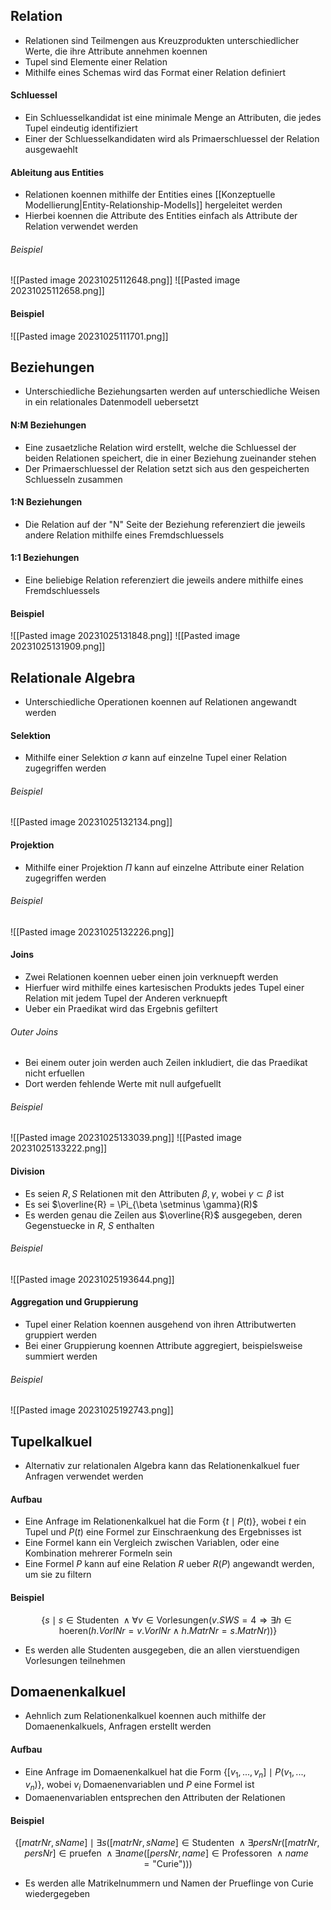 ## Relation
- Relationen sind Teilmengen aus Kreuzprodukten unterschiedlicher Werte, die ihre Attribute annehmen koennen
- Tupel sind Elemente einer Relation
- Mithilfe eines Schemas wird das Format einer Relation definiert
#### Schluessel
- Ein Schluesselkandidat ist eine minimale Menge an Attributen, die jedes Tupel eindeutig identifiziert
- Einer der Schluesselkandidaten wird als Primaerschluessel der Relation ausgewaehlt
#### Ableitung aus Entities
- Relationen koennen mithilfe der Entities eines [[Konzeptuelle Modellierung|Entity-Relationship-Modells]] hergeleitet werden
- Hierbei koennen die Attribute des Entities einfach als Attribute der Relation verwendet werden
###### Beispiel
![[Pasted image 20231025112648.png]]
![[Pasted image 20231025112658.png]]
#### Beispiel
![[Pasted image 20231025111701.png]]
## Beziehungen
- Unterschiedliche Beziehungsarten werden auf unterschiedliche Weisen in ein relationales Datenmodell uebersetzt
#### N:M Beziehungen
- Eine zusaetzliche Relation wird erstellt, welche die Schluessel der beiden Relationen speichert, die in einer Beziehung zueinander stehen
- Der Primaerschluessel der Relation setzt sich aus den gespeicherten Schluesseln zusammen
#### 1:N Beziehungen
- Die Relation auf der "N" Seite der Beziehung referenziert die jeweils andere Relation mithilfe eines Fremdschluessels
#### 1:1 Beziehungen
- Eine beliebige Relation referenziert die jeweils andere mithilfe eines Fremdschluessels
#### Beispiel
![[Pasted image 20231025131848.png]]
![[Pasted image 20231025131909.png]]
## Relationale Algebra
- Unterschiedliche Operationen koennen auf Relationen angewandt werden
#### Selektion
- Mithilfe einer Selektion $\sigma$ kann auf einzelne Tupel einer Relation zugegriffen werden
###### Beispiel
![[Pasted image 20231025132134.png]]
#### Projektion
- Mithilfe einer Projektion $\Pi$ kann auf einzelne Attribute einer Relation zugegriffen werden
###### Beispiel
![[Pasted image 20231025132226.png]]
#### Joins
- Zwei Relationen koennen ueber einen join verknuepft werden
- Hierfuer wird mithilfe eines kartesischen Produkts jedes Tupel einer Relation mit jedem Tupel der Anderen verknuepft
- Ueber ein Praedikat wird das Ergebnis gefiltert
###### Outer Joins
- Bei einem outer join werden auch Zeilen inkludiert, die das Praedikat nicht erfuellen
- Dort werden fehlende Werte mit null aufgefuellt
###### Beispiel
![[Pasted image 20231025133039.png]]
![[Pasted image 20231025133222.png]]
#### Division
- Es seien $R, S$ Relationen mit den Attributen $\beta, \gamma$, wobei $\gamma \subset \beta$ ist
- Es sei $\overline{R} = \Pi_{\beta \setminus \gamma}(R)$
- Es werden genau die Zeilen aus $\overline{R}$ ausgegeben, deren Gegenstuecke in $R$, $S$ enthalten
###### Beispiel
![[Pasted image 20231025193644.png]]
#### Aggregation und Gruppierung
- Tupel einer Relation koennen ausgehend von ihren Attributwerten gruppiert werden
- Bei einer Gruppierung koennen Attribute aggregiert, beispielsweise summiert werden
###### Beispiel
![[Pasted image 20231025192743.png]]
## Tupelkalkuel
- Alternativ zur relationalen Algebra kann das Relationenkalkuel fuer Anfragen verwendet werden
#### Aufbau
- Eine Anfrage im Relationenkalkuel hat die Form $\{t \mid P(t)\}$, wobei $t$ ein Tupel und $P(t)$ eine Formel zur Einschraenkung des Ergebnisses ist
- Eine Formel kann ein Vergleich zwischen Variablen, oder eine Kombination mehrerer Formeln sein
- Eine Formel $P$ kann auf eine Relation $R$ ueber $R(P)$ angewandt werden, um sie zu filtern
#### Beispiel
$$\{s \mid s \in \text{Studenten } \land \forall v \in \text{Vorlesungen}(v.SWS = 4 \Rightarrow \exists h \in \text{hoeren}(h.VorlNr = v.VorlNr \land h.MatrNr = s.MatrNr))\}$$
- Es werden alle Studenten ausgegeben, die an allen vierstuendigen Vorlesungen teilnehmen
## Domaenenkalkuel
- Aehnlich zum Relationenkalkuel koennen auch mithilfe der Domaenenkalkuels, Anfragen erstellt werden
#### Aufbau
- Eine Anfrage im Domaenenkalkuel hat die Form $\{[v_1, ..., v_n] \mid P(v_1, ..., v_n)\}$, wobei $v_i$ Domaenenvariablen und $P$ eine Formel ist
- Domaenenvariablen entsprechen den Attributen der Relationen
#### Beispiel
$$\{[matrNr, sName] \mid \exists s ([matrNr, sName] \in \text{Studenten } \land \exists persNr ([matrNr, persNr] \in \text{pruefen } \land \exists name ([persNr, name] \in \text{Professoren } \land name = \text{"Curie"})))$$
- Es werden alle Matrikelnummern und Namen der Prueflinge von Curie wiedergegeben